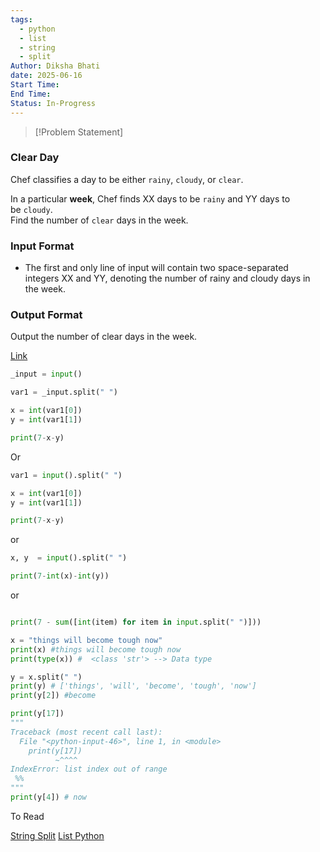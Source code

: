 ```yaml
---
tags:
  - python
  - list
  - string
  - split
Author: Diksha Bhati
date: 2025-06-16
Start Time: 
End Time: 
Status: In-Progress
---
```

> [!Problem Statement]
> 
> 
> 
> 
### Clear Day 
Chef classifies a day to be either `rainy`, `cloudy`, or `clear`.

In a particular **week**, Chef finds XX days to be `rainy` and YY days to be `cloudy`.  
Find the number of `clear` days in the week.

### Input Format

- The first and only line of input will contain two space-separated integers XX and YY, denoting the number of rainy and cloudy days in the week.

### Output Format

Output the number of clear days in the week.

[Link ](https://www.codechef.com/practice/course/basic-programming-concepts/DIFF500/problems/CLEARDAY)


```python
_input = input()

var1 = _input.split(" ")

x = int(var1[0])
y = int(var1[1])

print(7-x-y)

```


Or 

```python
var1 = input().split(" ")

x = int(var1[0])
y = int(var1[1])

print(7-x-y)

```

or 

```python
x, y  = input().split(" ")

print(7-int(x)-int(y))
```

or 

```python

print(7 - sum([int(item) for item in input.split(" ")]))

```


```python
x = "things will become tough now"
print(x) #things will become tough now
print(type(x)) #  <class 'str'> --> Data type 

y = x.split(" ")
print(y) # ['things', 'will', 'become', 'tough', 'now']
print(y[2]) #become

print(y[17])
"""
Traceback (most recent call last):
  File "<python-input-46>", line 1, in <module>
    print(y[17])
          ~^^^^
IndexError: list index out of range
 %%
"""
print(y[4]) # now
```



To Read 

[String Split](https://www.w3schools.com/python/ref_string_split.asp)
[List Python](https://www.w3schools.com/python/python_lists.asp)

